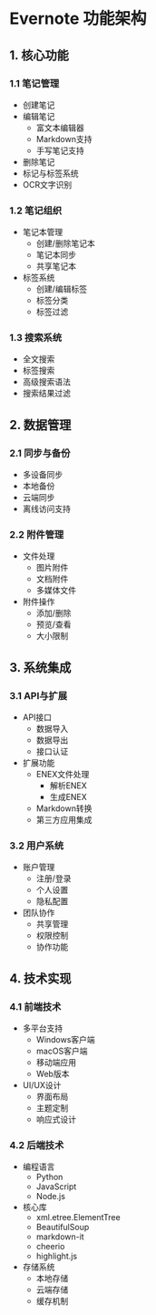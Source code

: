 # Evernote 功能架构

## 1. 核心功能
### 1.1 笔记管理
- 创建笔记
- 编辑笔记
  - 富文本编辑器
  - Markdown支持
  - 手写笔记支持
- 删除笔记
- 标记与标签系统
- OCR文字识别

### 1.2 笔记组织
- 笔记本管理
  - 创建/删除笔记本
  - 笔记本同步
  - 共享笔记本
- 标签系统
  - 创建/编辑标签
  - 标签分类
  - 标签过滤

### 1.3 搜索系统
- 全文搜索
- 标签搜索
- 高级搜索语法
- 搜索结果过滤

## 2. 数据管理
### 2.1 同步与备份
- 多设备同步
- 本地备份
- 云端同步
- 离线访问支持

### 2.2 附件管理
- 文件处理
  - 图片附件
  - 文档附件
  - 多媒体文件
- 附件操作
  - 添加/删除
  - 预览/查看
  - 大小限制

## 3. 系统集成
### 3.1 API与扩展
- API接口
  - 数据导入
  - 数据导出
  - 接口认证
- 扩展功能
  - ENEX文件处理
    - 解析ENEX
    - 生成ENEX
  - Markdown转换
  - 第三方应用集成

### 3.2 用户系统
- 账户管理
  - 注册/登录
  - 个人设置
  - 隐私配置
- 团队协作
  - 共享管理
  - 权限控制
  - 协作功能

## 4. 技术实现
### 4.1 前端技术
- 多平台支持
  - Windows客户端
  - macOS客户端
  - 移动端应用
  - Web版本
- UI/UX设计
  - 界面布局
  - 主题定制
  - 响应式设计

### 4.2 后端技术
- 编程语言
  - Python
  - JavaScript
  - Node.js
- 核心库
  - xml.etree.ElementTree
  - BeautifulSoup
  - markdown-it
  - cheerio
  - highlight.js
- 存储系统
  - 本地存储
  - 云端存储
  - 缓存机制